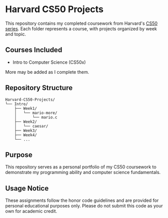 # Harvard CS50 Projects
This repository contains my completed coursework from Harvard's [CS50 series](https://cs50.harvard.edu/). Each folder represents a course, with projects organized by week and topic.

## Courses Included
- Intro to Computer Science (CS50x)

More may be added as I complete them.


## Repository Structure
```plaintext
Harvard-CS50-Projects/
└── Intro/
    ├── Week1/
    │   └── mario-more/
    │       └── mario.c
    ├── Week2/
    │   └── caesar/
    ├── Week3/
    ├── Week4/
    └── ...

```

## Purpose
This repository serves as a personal portfolio of my CS50 coursework to demonstrate my programming ability and computer science fundamentals.

## Usage Notice
These assignments follow the honor code guidelines and are provided for personal educational purposes only. Please do not submit this code as your own for academic credit.
